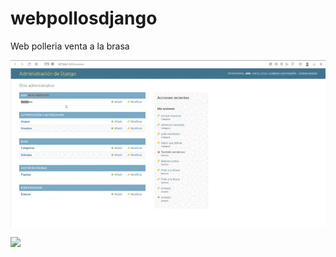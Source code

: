 # webpollosdjango

Web polleria venta a la brasa
<p aling="center">
<img width="680" heigth="300" src="polleriaback.gif">
<p>
<img width="680" heigth="300" src="polleriafrond.gif">
<p>
